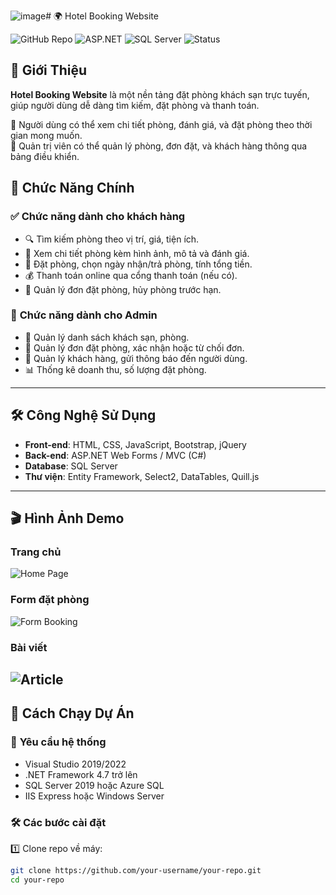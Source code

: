 ![image](https://i.pinimg.com/736x/57/cc/dd/57ccdd30bc9a18c569e9f21f9ec83449.jpg)# 🌍 Hotel Booking Website

![GitHub Repo](https://img.shields.io/badge/GitHub-Repo-blue?logo=github)
![ASP.NET](https://img.shields.io/badge/ASP.NET-Framework-blue?logo=dotnet)
![SQL Server](https://img.shields.io/badge/SQL-Server-red?logo=microsoftsqlserver)
![Status](https://img.shields.io/badge/Status-Active-brightgreen)

## 📌 Giới Thiệu  
**Hotel Booking Website** là một nền tảng đặt phòng khách sạn trực tuyến, giúp người dùng dễ dàng tìm kiếm, đặt phòng và thanh toán.  

🔹 Người dùng có thể xem chi tiết phòng, đánh giá, và đặt phòng theo thời gian mong muốn.  
🔹 Quản trị viên có thể quản lý phòng, đơn đặt, và khách hàng thông qua bảng điều khiển.  

## 🚀 Chức Năng Chính  
### ✅ **Chức năng dành cho khách hàng**  
- 🔍 Tìm kiếm phòng theo vị trí, giá, tiện ích.  
- 🏨 Xem chi tiết phòng kèm hình ảnh, mô tả và đánh giá.  
- 📅 Đặt phòng, chọn ngày nhận/trả phòng, tính tổng tiền.  
- 💰 Thanh toán online qua cổng thanh toán (nếu có).  
- 🔔 Quản lý đơn đặt phòng, hủy phòng trước hạn.  

### 🔑 **Chức năng dành cho Admin**  
- 🏢 Quản lý danh sách khách sạn, phòng.  
- 📝 Quản lý đơn đặt phòng, xác nhận hoặc từ chối đơn.  
- 👥 Quản lý khách hàng, gửi thông báo đến người dùng.  
- 📊 Thống kê doanh thu, số lượng đặt phòng.  

---

## 🛠️ Công Nghệ Sử Dụng  
- **Front-end**: HTML, CSS, JavaScript, Bootstrap, jQuery  
- **Back-end**: ASP.NET Web Forms / MVC (C#)  
- **Database**: SQL Server  
- **Thư viện**: Entity Framework, Select2, DataTables, Quill.js  

---

## 🎬 Hình Ảnh Demo  
### **Trang chủ**  
![Home Page](https://i.pinimg.com/736x/57/cc/dd/57ccdd30bc9a18c569e9f21f9ec83449.jpg)  

### **Form đặt phòng**  
![Form Booking](https://i.pinimg.com/736x/20/7d/81/207d8142b5bf0963153a2658b81b71a7.jpg) 

### **Bài viết**  
![Article](https://i.pinimg.com/736x/86/03/44/86034402534d0baac28910615680a99c.jpg)  
---

## 📂 Cách Chạy Dự Án  
### 🔹 **Yêu cầu hệ thống**  
- Visual Studio 2019/2022  
- .NET Framework 4.7 trở lên  
- SQL Server 2019 hoặc Azure SQL  
- IIS Express hoặc Windows Server  

### 🛠️ **Các bước cài đặt**  
1️⃣ Clone repo về máy:  
   ```sh
   git clone https://github.com/your-username/your-repo.git
   cd your-repo
